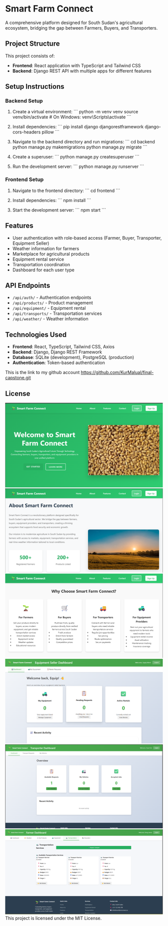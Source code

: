 # Smart Farm Connect

A comprehensive platform designed for South Sudan's agricultural ecosystem, bridging the gap between Farmers, Buyers, and Transporters.

## Project Structure

This project consists of:

- **Frontend**: React application with TypeScript and Tailwind CSS
- **Backend**: Django REST API with multiple apps for different features

## Setup Instructions

### Backend Setup

1. Create a virtual environment:
   \`\`\`
   python -m venv venv
   source venv/bin/activate  # On Windows: venv\Scripts\activate
   \`\`\`

2. Install dependencies:
   \`\`\`
   pip install django djangorestframework django-cors-headers pillow
   \`\`\`

3. Navigate to the backend directory and run migrations:
   \`\`\`
   cd backend
   python manage.py makemigrations
   python manage.py migrate
   \`\`\`

4. Create a superuser:
   \`\`\`
   python manage.py createsuperuser
   \`\`\`

5. Run the development server:
   \`\`\`
   python manage.py runserver
   \`\`\`

### Frontend Setup

1. Navigate to the frontend directory:
   \`\`\`
   cd frontend
   \`\`\`

2. Install dependencies:
   \`\`\`
   npm install
   \`\`\`

3. Start the development server:
   \`\`\`
   npm start
   \`\`\`

## Features

- User authentication with role-based access (Farmer, Buyer, Transporter, Equipment Seller)
- Weather information for farmers
- Marketplace for agricultural products
- Equipment rental service
- Transportation coordination
- Dashboard for each user type

## API Endpoints

- `/api/auth/` - Authentication endpoints
- `/api/products/` - Product management
- `/api/equipment/` - Equipment rental
- `/api/transports/` - Transportation services
- `/api/weather/` - Weather information

## Technologies Used

- **Frontend**: React, TypeScript, Tailwind CSS, Axios
- **Backend**: Django, Django REST Framework
- **Database**: SQLite (development), PostgreSQL (production)
- **Authentication**: Token-based authentication


This is the link to my github account
    https://github.com/KurMalual/final-capstone.git

## License
![alt text](image.png)
![alt text](image-1.png)
![alt text](image-2.png)
![alt text](image-3.png)
![alt text](image-4.png)
![alt text](image-5.png)
This project is licensed under the MIT License.
